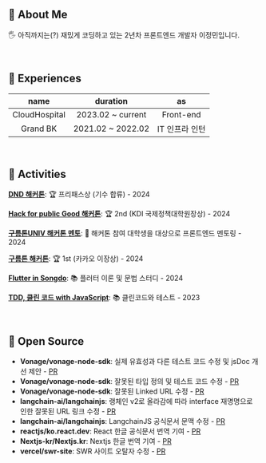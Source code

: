 ## 🐸 About Me

🖐️ 아직까지는(?) 재밌게 코딩하고 있는 2년차 프론트엔드 개발자 이정민입니다.

<br/>

## 🚧 Experiences

|name|duration|as|
|:-:|:-:|:-:|
|CloudHospital|2023.02 ~ current|Front-end|
|Grand BK|2021.02 ~ 2022.02|IT 인프라 인턴|

<br/>

## 👟 Activities

[**DND 해커톤**](https://festa.io/events/4978): 🏆 프리패스상 (기수 합류) - 2024

[**Hack for public Good 해커톤**](https://event-us.kr/aiinnovation/event/80730): 🏆 2nd (KDI 국제정책대학원장상) - 2024

[**구름톤UNIV 해커톤 멘토**](https://9oormthon.university/project): 🔎 해커톤 참여 대학생을 대상으로 프론트엔드 멘토링 - 2024

[**구름톤 해커톤**](https://9oormthon.goorm.io/b347a02d-8084-435f-9c16-22d0067e8ab5): 🏆 1st (카카오 이장상) - 2024

[**Flutter in Songdo**](https://www.meetup.com/ko-KR/flutter-songdo/): 📚 플러터 이론 및 문법 스터디 - 2024

[**TDD, 클린 코드 with JavaScript**](https://edu.nextstep.camp/): 📚 클린코드와 테스트 - 2023

<br/>

## 🚀 Open Source

- **Vonage/vonage-node-sdk**: 실제 유효성과 다른 테스트 코드 수정 및 jsDoc 개선 제안 - [PR](https://github.com/Vonage/vonage-node-sdk/pull/940)
- **Vonage/vonage-node-sdk**: 잘못된 타입 정의 및 테스트 코드 수정 - [PR](https://github.com/Vonage/vonage-node-sdk/pull/937)
- **Vonage/vonage-node-sdk**: 잘못된 Linked URL 수정 - [PR](https://github.com/Vonage/vonage-node-sdk/pull/936)
- **langchain-ai/langchainjs**: 랭체인 v2로 올라감에 따라 interface 재명명으로 인한 잘못된 URL 링크 수정 - [PR](https://github.com/langchain-ai/langchainjs/pull/5706)
- **langchain-ai/langchainjs**: LangchainJS 공식문서 문맥 수정 - [PR](https://github.com/langchain-ai/langchainjs/pull/5674)
- **reactjs/ko.react.dev**: React 한글 공식문서 번역 기여 - [PR](https://github.com/reactjs/ko.react.dev/pull/803)
- **Nextjs-kr/Nextjs.kr**: Nextjs 한글 번역 기여 - [PR](https://github.com/Nextjs-kr/Nextjs.kr/pull/339)
- **vercel/swr-site**: SWR 사이트 오탈자 수정 - [PR](https://github.com/vercel/swr-site/pull/472)
